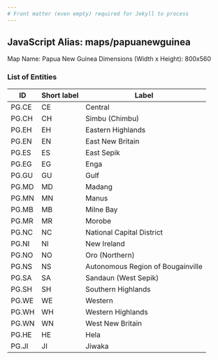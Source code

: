 ```yaml
---
# Front matter (even empty) required for Jekyll to process
---
```


## JavaScript Alias: maps/papuanewguinea

Map Name: Papua New Guinea
Dimensions (Width x Height): 800x560





### List of Entities

ID | Short label | Label
---|---|---|
PG.CE|CE|Central
PG.CH|CH|Simbu (Chimbu)
PG.EH|EH|Eastern Highlands
PG.EN|EN|East New Britain
PG.ES|ES|East Sepik
PG.EG|EG|Enga
PG.GU|GU|Gulf
PG.MD|MD|Madang
PG.MN|MN|Manus
PG.MB|MB|Milne Bay
PG.MR|MR|Morobe
PG.NC|NC|National Capital District
PG.NI|NI|New Ireland
PG.NO|NO|Oro (Northern)
PG.NS|NS|Autonomous Region of Bougainville
PG.SA|SA|Sandaun (West Sepik)
PG.SH|SH|Southern Highlands
PG.WE|WE|Western
PG.WH|WH|Western Highlands
PG.WN|WN|West New Britain
PG.HE|HE|Hela
PG.JI|JI|Jiwaka